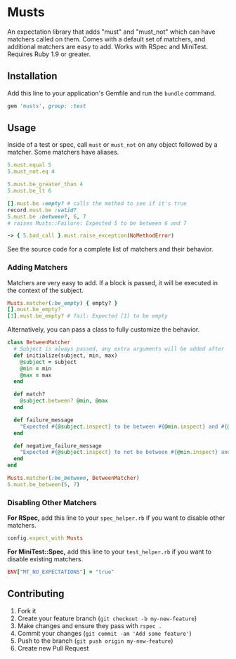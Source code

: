 # Musts

An expectation library that adds "must" and "must_not" which can have matchers called on them. Comes with a default set of matchers, and additional matchers are easy to add. Works with RSpec and MiniTest. Requires Ruby 1.9 or greater.


## Installation

Add this line to your application's Gemfile and run the `bundle` command.

```ruby
gem 'musts', group: :test
```


## Usage

Inside of a test or spec, call `must` or `must_not` on any object followed by a matcher. Some matchers have aliases.

```ruby
5.must.equal 5
5.must_not.eq 4

5.must.be_greater_than 4
5.must.be_lt 6

[].must.be :empty? # calls the method to see if it's true
record.must.be :valid?
5.must.be :between?, 6, 7
# raises Musts::Failure: Expected 5 to be between 6 and 7

-> { 5.bad_call }.must.raise_exception(NoMethodError)
```

See the source code for a complete list of matchers and their behavior.


### Adding Matchers

Matchers are very easy to add. If a block is passed, it will be executed in the context of the subject.

```ruby
Musts.matcher(:be_empty) { empty? }
[].must.be_empty?
[1].must.be_empty? # fail: Expected [1] to be empty
```

Alternatively, you can pass a class to fully customize the behavior.

```ruby
class BetweenMatcher
  # Subject is always passed, any extra arguments will be added after
  def initialize(subject, min, max)
    @subject = subject
    @min = min
    @max = max
  end

  def match?
    @subject.between? @min, @max
  end

  def failure_message
    "Expected #{@subject.inspect} to be between #{@min.inspect} and #{@max.inspect}."
  end

  def negative_failure_message
    "Expected #{@subject.inspect} to not be between #{@min.inspect} and #{@max.inspect}."
  end
end

Musts.matcher(:be_between, BetweenMatcher)
5.must.be_between(5, 7)
```


### Disabling Other Matchers

**For RSpec,** add this line to your `spec_helper.rb` if you want to disable other matchers.

```ruby
config.expect_with Musts
```

**For MiniTest::Spec,** add this line to your `test_helper.rb` if you want to disable existing matchers.

```ruby
ENV["MT_NO_EXPECTATIONS"] = "true"
```


## Contributing

1. Fork it
2. Create your feature branch (`git checkout -b my-new-feature`)
3. Make changes and ensure they pass with `rspec .`
4. Commit your changes (`git commit -am 'Add some feature'`)
5. Push to the branch (`git push origin my-new-feature`)
6. Create new Pull Request
